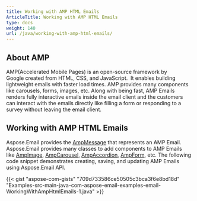 ```yaml
---
title: Working with AMP HTML Emails
ArticleTitle: Working with AMP HTML Emails
type: docs
weight: 140
url: /java/working-with-amp-html-emails/
---
```


## **About AMP**
AMP(Accelerated Mobile Pages) is an open-source framework by Google created from HTML, CSS, and JavaScript.  It enables building lightweight emails with faster load times. AMP provides many components like carousels, forms, images, etc. Along with being fast, AMP Emails renders fully interactive emails inside the email client and the customers can interact with the emails directly like filling a form or responding to a survey without leaving the email client.
## **Working with AMP HTML Emails**
Aspose.Email provides the [AmpMessage](https://apireference.aspose.com/email/java/com.aspose.email/AmpMessage) that represents an AMP Email. Aspose.Email provides many classes to add components to AMP Emails like [AmpImage](https://apireference.aspose.com/email/java/com.aspose.email/AmpImage), [AmpCarousel](https://apireference.aspose.com/email/java/com.aspose.email/AmpCarousel), [AmpAccordion](https://apireference.aspose.com/email/java/com.aspose.email/AmpAccordion), [AmpForm](https://apireference.aspose.com/email/java/com.aspose.email/AmpForm), etc. The following code snippet demonstrates creating, saving, and updating AMP Emails using Aspose.Email API.



{{< gist "aspose-com-gists" "709d733586ce50505c3bca3f6e8bd18d" "Examples-src-main-java-com-aspose-email-examples-email-WorkingWithAmpHtmlEmails-1.java" >}}
